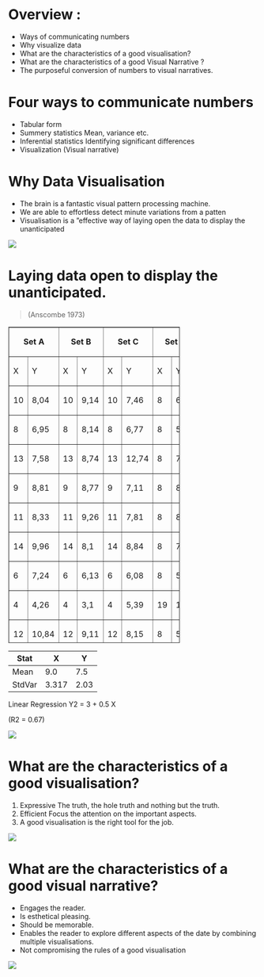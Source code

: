 # Overview :
* Ways of communicating numbers
* Why visualize data
* What are the characteristics of a good visualisation?
* What are the characteristics of a good Visual Narrative ?
* The purposeful conversion of numbers to visual narratives.

# Four ways to communicate numbers
* Tabular form
* Summery statistics Mean, variance etc.
* Inferential statistics Identifying significant differences
* Visualization (Visual narrative)

# Why Data Visualisation
* The brain is a fantastic visual pattern processing machine. 
* We are able to effortless detect minute variations from a patten
* Visualisation is a ”effective way of laying open the data to display the unanticipated

![](https://geoinformatik.github.io/webbooks/GIS_VIZ/viz_res/num_viz1.jpg)

# Laying data open to display the unanticipated.
> (Anscombe 1973)


<table style="border-collapse: collapse; width: 347px; height: 638px;" border="1px">
<tbody>
<tr>
<td style="width: 90px; text-align: center;" colspan="2">
<p><strong>Set A</strong></p>
</td>
<td style="width: 70px; text-align: center;" colspan="2">
<p><strong>Set B</strong></p>
</td>
<td style="width: 68px; text-align: center;" colspan="2">
<p><strong>Set C</strong></p>
</td>
<td style="width: 98px; text-align: center;" colspan="2">
<p><strong>Set D</strong></p>
</td>
</tr>
<tr>
<td style="width: 49px;">
<p>X</p>
</td>
<td style="width: 41px;">
<p>Y</p>
</td>
<td style="width: 30px;">
<p>X</p>
</td>
<td style="width: 40px;">
<p>Y</p>
</td>
<td style="width: 33px;">
<p>X</p>
</td>
<td style="width: 35px;">
<p>Y</p>
</td>
<td style="width: 41px;">
<p>X</p>
</td>
<td style="width: 57px;">
<p>Y</p>
</td>
</tr>
<tr>
<td style="width: 49px;">
<p>10</p>
</td>
<td style="width: 41px;">
<p>8,04</p>
</td>
<td style="width: 30px;">
<p>10</p>
</td>
<td style="width: 40px;">
<p>9,14</p>
</td>
<td style="width: 33px;">
<p>10</p>
</td>
<td style="width: 35px;">
<p>7,46</p>
</td>
<td style="width: 41px;">
<p>8</p>
</td>
<td style="width: 57px;">
<p>6,58</p>
</td>
</tr>
<tr>
<td style="width: 49px;">
<p>8</p>
</td>
<td style="width: 41px;">
<p>6,95</p>
</td>
<td style="width: 30px;">
<p>8</p>
</td>
<td style="width: 40px;">
<p>8,14</p>
</td>
<td style="width: 33px;">
<p>8</p>
</td>
<td style="width: 35px;">
<p>6,77</p>
</td>
<td style="width: 41px;">
<p>8</p>
</td>
<td style="width: 57px;">
<p>5,76</p>
</td>
</tr>
<tr>
<td style="width: 49px;">
<p>13</p>
</td>
<td style="width: 41px;">
<p>7,58</p>
</td>
<td style="width: 30px;">
<p>13</p>
</td>
<td style="width: 40px;">
<p>8,74</p>
</td>
<td style="width: 33px;">
<p>13</p>
</td>
<td style="width: 35px;">
<p>12,74</p>
</td>
<td style="width: 41px;">
<p>8</p>
</td>
<td style="width: 57px;">
<p>7,71</p>
</td>
</tr>
<tr>
<td style="width: 49px;">
<p>9</p>
</td>
<td style="width: 41px;">
<p>8,81</p>
</td>
<td style="width: 30px;">
<p>9</p>
</td>
<td style="width: 40px;">
<p>8,77</p>
</td>
<td style="width: 33px;">
<p>9</p>
</td>
<td style="width: 35px;">
<p>7,11</p>
</td>
<td style="width: 41px;">
<p>8</p>
</td>
<td style="width: 57px;">
<p>8,84</p>
</td>
</tr>
<tr>
<td style="width: 49px;">
<p>11</p>
</td>
<td style="width: 41px;">
<p>8,33</p>
</td>
<td style="width: 30px;">
<p>11</p>
</td>
<td style="width: 40px;">
<p>9,26</p>
</td>
<td style="width: 33px;">
<p>11</p>
</td>
<td style="width: 35px;">
<p>7,81</p>
</td>
<td style="width: 41px;">
<p>8</p>
</td>
<td style="width: 57px;">
<p>8,47</p>
</td>
</tr>
<tr>
<td style="width: 49px;">
<p>14</p>
</td>
<td style="width: 41px;">
<p>9,96</p>
</td>
<td style="width: 30px;">
<p>14</p>
</td>
<td style="width: 40px;">
<p>8,1</p>
</td>
<td style="width: 33px;">
<p>14</p>
</td>
<td style="width: 35px;">
<p>8,84</p>
</td>
<td style="width: 41px;">
<p>8</p>
</td>
<td style="width: 57px;">
<p>7,04</p>
</td>
</tr>
<tr>
<td style="width: 49px;">
<p>6</p>
</td>
<td style="width: 41px;">
<p>7,24</p>
</td>
<td style="width: 30px;">
<p>6</p>
</td>
<td style="width: 40px;">
<p>6,13</p>
</td>
<td style="width: 33px;">
<p>6</p>
</td>
<td style="width: 35px;">
<p>6,08</p>
</td>
<td style="width: 41px;">
<p>8</p>
</td>
<td style="width: 57px;">
<p>5,25</p>
</td>
</tr>
<tr>
<td style="width: 49px;">
<p>4</p>
</td>
<td style="width: 41px;">
<p>4,26</p>
</td>
<td style="width: 30px;">
<p>4</p>
</td>
<td style="width: 40px;">
<p>3,1</p>
</td>
<td style="width: 33px;">
<p>4</p>
</td>
<td style="width: 35px;">
<p>5,39</p>
</td>
<td style="width: 41px;">
<p>19</p>
</td>
<td style="width: 57px;">
<p>12,5</p>
</td>
</tr>
<tr>
<td style="width: 49px;">
<p>12</p>
</td>
<td style="width: 41px;">
<p>10,84</p>
</td>
<td style="width: 30px;">
<p>12</p>
</td>
<td style="width: 40px;">
<p>9,11</p>
</td>
<td style="width: 33px;">
<p>12</p>
</td>
<td style="width: 35px;">
<p>8,15</p>
</td>
<td style="width: 41px;">
<p>8</p>
</td>
<td style="width: 57px;">
<p>5,56</p>
</td>
</tr>
<tr>
<td style="width: 49px;">
<p>7</p>
</td>
<td style="width: 41px;">
<p>4,82</p>
</td>
<td style="width: 30px;">
<p>7</p>
</td>
<td style="width: 40px;">
<p>7,26</p>
</td>
<td style="width: 33px;">
<p>7</p>
</td>
<td style="width: 35px;">
<p>6,42</p>
</td>
<td style="width: 41px;">
<p>8</p>
</td>
<td style="width: 57px;">
<p>7,91</p>
</td>
</tr>
<tr>
<td style="width: 49px;">
<p>5</p>
</td>
<td style="width: 41px;">
<p>5,68</p>
</td>
<td style="width: 30px;">
<p>5</p>
</td>
<td style="width: 40px;">
<p>4,74</p>
</td>
<td style="width: 33px;">
<p>5</p>
</td>
<td style="width: 35px;">
<p>5,73</p>
</td>
<td style="width: 41px;">
<p>8</p>
</td>
<td style="width: 57px;">
<p>6,89</p>
</td>
</tr>
</tbody>
</table>
</blockquote>
<table>
<thead>
<tr>
<th>Stat</th>
<th>X</th>
<th>Y</th>
</tr>
</thead>
<tbody>
<tr>
<td>Mean</td>
<td>9.0</td>
<td>7.5</td>
</tr>
<tr>
<td>StdVar</td>
<td>3.317</td>
<td>2.03</td>
</tr>
</tbody>
</table>
Linear Regression Y2 = 3 + 0.5 X


(R2 = 0.67)


![](https://geoinformatik.github.io/webbooks/GIS_VIZ/viz_res/graph_set%20A-D.png)


# What are the characteristics of a good visualisation?
1. Expressive The truth, the hole truth and nothing but the truth.
2. Efficient Focus the attention on the important aspects.
3. A good visualisation is the right tool for the job.

![](https://geoinformatik.github.io/webbooks/GIS_VIZ/viz_res/graph.jpg)


# What are the characteristics of a good visual narrative?
* Engages the reader.
* Is esthetical pleasing.
* Should be memorable.
* Enables the reader to explore different aspects of the date by combining multiple visualisations.
* Not compromising the rules of a good visualisation

![](https://geoinformatik.github.io/webbooks/GIS_VIZ/viz_res/diamands.jpg)
